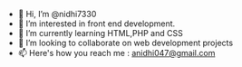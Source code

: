 - 👋 Hi, I’m @nidhi7330
- 👀 I’m interested in front end development.
- 🌱 I’m currently learning HTML,PHP and CSS
- 💞️ I’m looking to collaborate on web development projects
- 📫 Here's how you reach me : anidhi047@gmail.com 

<!---
nidhi7330/nidhi7330 is a ✨ special ✨ repository because its `README.md` (this file) appears on your GitHub profile.
You can click the Preview link to take a look at your changes.
--->
